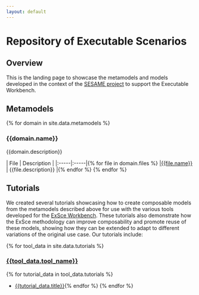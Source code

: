 ```yaml
---
layout: default
---
```


# Repository of Executable Scenarios

## Overview

This is the landing page to showcase the metamodels and models developed in the context of the
[SESAME project](https://www.sesame-project.org/) to support the Executable Workbench.

## Metamodels
{% for domain in site.data.metamodels %}
### {{domain.name}}

{{domain.description}}

| File | Description |
|:-----|:-----|{% for file in domain.files %}
|[{{file.name}}]({{file.path}}) | {{file.description}} |{% endfor %}
{% endfor %}

## Tutorials

We created several tutorials showcasing how to create composable models from the metamodels
described above for use with the various tools developed for the
[ExSce Workbench](exsce-workbench.md). These tutorials also demonstrate how the ExSce methodology
can improve composability and promote reuse of these models, showing how they can be extended
to adapt to different variations of the original use case. Our tutorials include:

{% for tool_data in site.data.tutorials %}
### [{{tool_data.tool_name}}]({{tool_data.tool_link}})
{% for tutorial_data in tool_data.tutorials %}
- [{{tutorial_data.title}}]({{tutorial_data.link}}){% endfor %}
{% endfor %}
